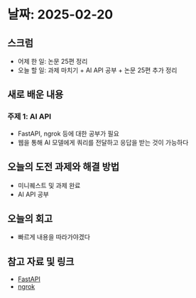 # 날짜: 2025-02-20

## 스크럼
- 어제 한 일: 논문 25편 정리
- 오늘 할 일: 과제 마치기 + AI API 공부 + 논문 25편 추가 정리

## 새로 배운 내용
### 주제 1: AI API
- FastAPI, ngrok 등에 대한 공부가 필요
- 웹을 통해 AI 모델에게 쿼리를 전달하고 응답을 받는 것이 가능하다

## 오늘의 도전 과제와 해결 방법
- 미니퀘스트 및 과제 완료
- AI API 공부

## 오늘의 회고
- 빠르게 내용을 따라가야겠다

## 참고 자료 및 링크
- [FastAPI](https://fastapi.tiangolo.com/tutorial/)
- [ngrok](https://ngrok.com/)
